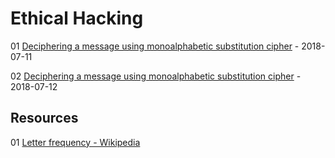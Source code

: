 # Ethical Hacking

01 [Deciphering a message using monoalphabetic substitution cipher](01-monoalphabetic-substitution-cipher.md) - 2018-07-11

02 [Deciphering a message using monoalphabetic substitution cipher](02-monoalphabetic-substitution-cipher.md) - 2018-07-12

## Resources

01 [Letter frequency - Wikipedia](https://en.wikipedia.org/wiki/Letter_frequency)
